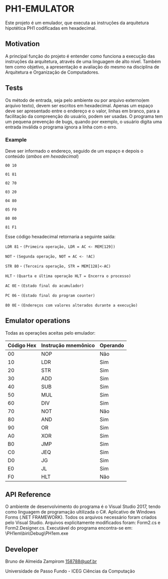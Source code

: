 # PH1-EMULATOR

  Este projeto é um emulador, que executa as instruções da arquitetura hipotética PH1 codificadas em hexadecimal.

## Motivation

  A principal função do projeto é entender como funciona a execução das instruções da arquitetura, através de uma linguagem de alto nível. Também tem como objetivo, a apresentação e avaliação do mesmo na disciplina de Arquitetura e Organização de Computadores.

## Tests

  Os método de entrada, seja pelo ambiente ou por arquivo externo(em arquivo texto), devem ser escritos em hexadecimal. Apenas um espaço deve ser apresentado entre o endereço e o valor, linhas em branco, para a facilitação da compreenção do usuário, podem ser usadas. O programa tem um pequena prevenção de bugs, quando por exemplo, o usuário digita uma entrada inválida o programa ignora a linha com o erro.
  
### Example
  
  Deve ser informado o endereço, seguido de um espaço e depois o conteúdo (*ambos em hexadecimal*) 
  
`00 10`

`01 81`

`02 70`

`03 20`

`04 80`

`05 F0`

`80 00`

`81 F1`

  Esse código hexadecimal retornaria a seguinte saída:

`LDR 81` - `(Primeira operação, LDR = AC <- MEM[129])`

`NOT` - `(Segunda operação, NOT = AC <- !AC)`

`STR 80` - `(Terceira operação, STR = MEM[128]<-AC)`

`HLT` - `(Quarta e última operação HLT = Encerra o processo)`

`AC 0E` - `(Estado final do acumulador)`

`PC 06` - `(Estado final do program counter)`

`80 0E` - `(Endereços com valores alterados durante a execução)`

## Emulator operations

Todas as operações aceitas pelo emulador:

| Código Hex   | Instrução mnemônico    | Operando    |
|------|--------------------------------------|--------|
| 00   | NOP                                  | Não    |
| 10   | LDR                                  | Sim    |
| 20   | STR                                  | Sim    |
| 30   | ADD                                  | Sim    |
| 40   | SUB                                  | Sim    |
| 50   | MUL                                  | Sim    |
| 60   | DIV                                  | Sim    |
| 70   | NOT                                  | Não    |
| 80   | AND                                  | Sim    |
| 90   | OR                                   | Sim    |
| A0   | XOR                                  | Sim    |
| B0   | JMP                                  | Sim    |
| C0   | JEQ                                  | Sim    |
| D0   | JG                                   | Sim    |
| E0   | JL                                   | Sim    |
| F0   | HLT                                  | Não    |

## API Reference

  O ambiente de desenvolvimento do programa é o Visual Studio 2017, tendo como linguagem de programação ultilizada o C#. Aplicativo de Windows Forms (.NET FRAMEWORK). Todos os arquivos necessário foram criados pelo Visual Studio. Arquivos explícitamente modificados foram: Form2.cs e Form2.Designer.cs. Executável do programa encontra-se em: \PH1em\bin\Debug\PH1em.exe

## Developer
  Bruno de Almeida Zampirom 
  158788@upf.br

Universidade de Passo Fundo - ICEG
Ciências da Computação
